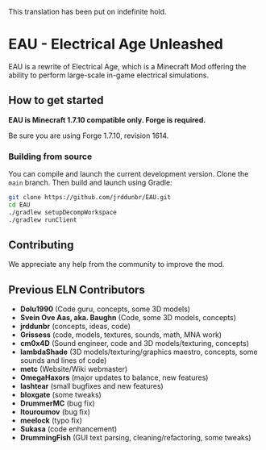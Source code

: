 This translation has been put on indefinite hold.
# EAU - Electrical Age Unleashed

EAU is a rewrite of Electrical Age, which is a Minecraft Mod offering the ability to perform large-scale in-game electrical simulations.

## How to get started

**EAU is Minecraft 1.7.10 compatible only. Forge is required.**

Be sure you are using Forge 1.7.10, revision 1614.

### Building from source

You can compile and launch the current development version. Clone the `main` branch. Then build and launch using Gradle:

```bash
git clone https://github.com/jrddunbr/EAU.git
cd EAU
./gradlew setupDecompWorkspace
./gradlew runClient
```

## Contributing

We appreciate any help from the community to improve the mod.

## Previous ELN Contributors

- **Dolu1990** (Code guru, concepts, some 3D models)
- **Svein Ove Aas, aka. Baughn** (Code, some 3D models, concepts)
- **jrddunbr** (concepts, ideas, code)
- **Grissess** (code, models, textures, sounds, math, MNA work)
- **cm0x4D** (Sound engineer, code and 3D models/texturing, concepts)
- **lambdaShade** (3D models/texturing/graphics maestro, concepts, some sounds and lines of code)
- **metc** (Website/Wiki webmaster)
- **OmegaHaxors** (major updates to balance, new features)
- **lashtear** (small bugfixes and new features)
- **bloxgate** (some tweaks)
- **DrummerMC** (bug fix)
- **ltouroumov** (bug fix)
- **meelock** (typo fix)
- **Sukasa** (code enhancement)
- **DrummingFish** (GUI text parsing, cleaning/refactoring, some tweaks)
